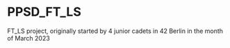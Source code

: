 # PPSD_FT_LS
FT_LS project, originally started by 4 junior cadets in 42 Berlin in the month of March 2023
